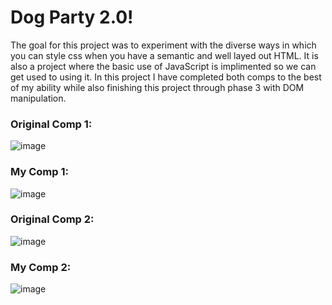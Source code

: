 # Dog Party 2.0!

The goal for this project was to experiment with the diverse ways in which you can style css when you have a semantic and well layed out HTML. It is also a project where the basic use of JavaScript is implimented so we can get used to using it. In this project I have completed both comps to the best of my ability while also finishing this project through phase 3 with DOM manipulation.

### Original Comp 1:
![image](https://user-images.githubusercontent.com/47184994/56932121-bc1ef300-6a9f-11e9-8c24-bb5ebcaff98e.png)

### My Comp 1:
![image](https://user-images.githubusercontent.com/47184994/57052194-09879580-6c43-11e9-8066-8a248af52837.png)

### Original Comp 2:
![image](https://user-images.githubusercontent.com/47184994/57184848-2f00e300-6e7f-11e9-8b94-a9ca860f39c5.png)

### My Comp 2:
![image](https://user-images.githubusercontent.com/47184994/57185947-4ea20680-6e93-11e9-9fce-ffa9be6ea39c.png)
